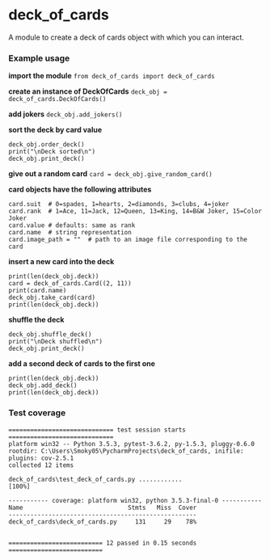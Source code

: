 # deck_of_cards
A module to create a deck of cards object with which you can interact.

### Example usage
**import the module**
`from deck_of_cards import deck_of_cards`

**create an instance of DeckOfCards**
`deck_obj = deck_of_cards.DeckOfCards()`

**add jokers**
`deck_obj.add_jokers()`

**sort the deck by card value**
```
deck_obj.order_deck()
print("\nDeck sorted\n")
deck_obj.print_deck()
```

**give out a random card**
`card = deck_obj.give_random_card()`

**card objects have the following attributes**
```
card.suit  # 0=spades, 1=hearts, 2=diamonds, 3=clubs, 4=joker
card.rank  # 1=Ace, 11=Jack, 12=Queen, 13=King, 14=B&W Joker, 15=Color Joker
card.value # defaults: same as rank
card.name  # string representation
card.image_path = ""  # path to an image file corresponding to the card
```

**insert a new card into the deck**
```
print(len(deck_obj.deck))
card = deck_of_cards.Card((2, 11))
print(card.name)
deck_obj.take_card(card)
print(len(deck_obj.deck))
```

**shuffle the deck**
```
deck_obj.shuffle_deck()
print("\nDeck shuffled\n")
deck_obj.print_deck()
```

**add a second deck of cards to the first one**
```
print(len(deck_obj.deck))
deck_obj.add_deck()
print(len(deck_obj.deck))
```

### Test coverage
```
============================= test session starts =============================
platform win32 -- Python 3.5.3, pytest-3.6.2, py-1.5.3, pluggy-0.6.0
rootdir: C:\Users\Smoky05\PycharmProjects\deck_of_cards, inifile:
plugins: cov-2.5.1
collected 12 items

deck_of_cards\test_deck_of_cards.py ............                         [100%]

----------- coverage: platform win32, python 3.5.3-final-0 -----------
Name                             Stmts   Miss  Cover
----------------------------------------------------
deck_of_cards\deck_of_cards.py     131     29    78%


========================== 12 passed in 0.15 seconds ==========================
```